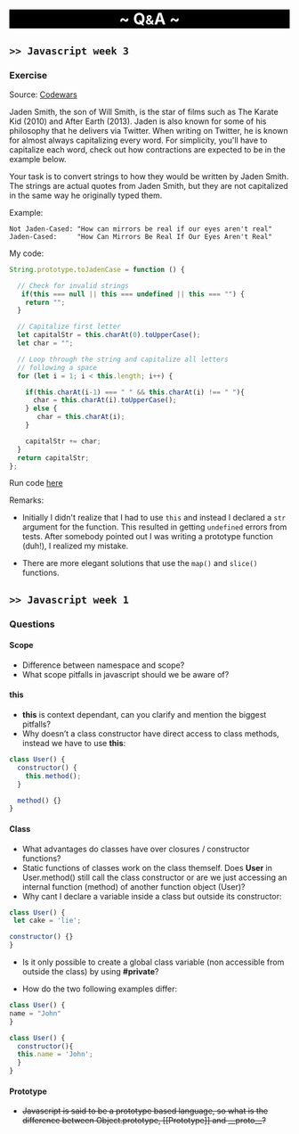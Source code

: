 <h1 style = "text-align: center; background-color:black; color:white;">~ Q<small>&</small>A ~</h1>

## `>> Javascript week 3`

### Exercise

Source: [Codewars](https://www.codewars.com/)

Jaden Smith, the son of Will Smith, is the star of films such as The Karate Kid (2010) and After Earth (2013). Jaden is also known for some of his philosophy that he delivers via Twitter. When writing on Twitter, he is known for almost always capitalizing every word. For simplicity, you'll have to capitalize each word, check out how contractions are expected to be in the example below.

Your task is to convert strings to how they would be written by Jaden Smith. The strings are actual quotes from Jaden Smith, but they are not capitalized in the same way he originally typed them.

Example:

```
Not Jaden-Cased: "How can mirrors be real if our eyes aren't real"
Jaden-Cased:     "How Can Mirrors Be Real If Our Eyes Aren't Real"
```

My code:

```Javascript
String.prototype.toJadenCase = function () {

  // Check for invalid strings
   if(this === null || this === undefined || this === "") {
    return "";
  }

  // Capitalize first letter
  let capitalStr = this.charAt(0).toUpperCase();
  let char = "";

  // Loop through the string and capitalize all letters
  // following a space
  for (let i = 1; i < this.length; i++) {

    if(this.charAt(i-1) === " " && this.charAt(i) !== " "){
      char = this.charAt(i).toUpperCase();
    } else {
       char = this.charAt(i);
    }

    capitalStr += char;
  }
  return capitalStr;
};
```

Run code [here](https://jsfiddle.net/Halfdan/g1mdk803/7/)

Remarks:

- Initially I didn't realize that I had to use `this` and instead I declared a `str` argument for the function. This resulted in getting `undefined` errors from tests. After somebody pointed out I was writing a prototype function (duh!), I realized my mistake.

- There are more elegant solutions that use the `map()` and `slice()` functions.

## `>> Javascript week 1`

### Questions

#### Scope

- Difference between namespace and scope?
- What scope pitfalls in javascript should we be aware of?

#### this

- **this** is context dependant, can you clarify and mention the biggest pitfalls?
- Why doesn’t a class constructor have direct access to class methods, instead we have to use **this**:

```javascript
class User() {
  constructor() {
    this.method();
  }

  method() {}
}
```

#### Class

- What advantages do classes have over closures / constructor functions?
- Static functions of classes work on the class themself. Does **User** in User.method() still call the class constructor or are we just accessing an internal function (method) of another function object (User)?
- Why cant I declare a variable inside a class but outside its constructor:

```javascript
class User() {
 let cake = 'lie';

constructor() {}
}
```

- Is it only possible to create a global class variable (non accessible from outside the class) by using **#private**?

- How do the two following examples differ:

```javascript
class User() {
name = "John"
}
```

```javascript
class User() {
  constructor(){
  this.name = 'John';
  }
}
```

#### Prototype

- ~~Javascript is said to be a prototype based language, so what is the difference between Object.prototype, [[Prototype]] and \_\_proto\_\_?~~

